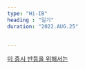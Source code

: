 ```yaml
---
type: "Hi-IB"
heading : "일기"
duration: "2022.AUG.25"


---
```

 
 
 
 
[미 증시 반등을 위해서는](/todo/images/[25110355]_221592.pdf)




